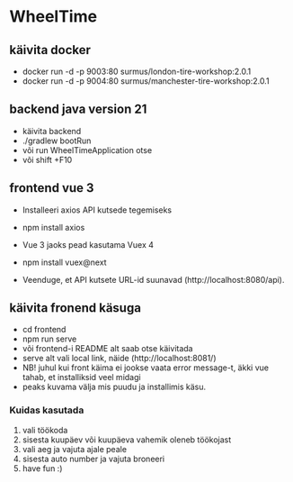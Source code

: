# WheelTime 

## käivita docker
* docker run -d -p 9003:80 surmus/london-tire-workshop:2.0.1
* docker run -d -p 9004:80 surmus/manchester-tire-workshop:2.0.1


##  backend java version 21

* käivita backend
* ./gradlew bootRun
* või run WheelTimeApplication otse
* või shift +F10



## frontend vue 3

* Installeeri axios API kutsede tegemiseks
* npm install axios

* Vue 3 jaoks pead kasutama Vuex 4 
* npm install vuex@next

* Veenduge, et API kutsete URL-id suunavad (http://localhost:8080/api).

## käivita fronend käsuga

* cd frontend
* npm run serve
* või frontend-i README alt saab otse käivitada
* serve alt vali local link, näide (http://localhost:8081/)
* NB! juhul kui front käima ei jookse vaata error message-t, äkki vue tahab, et installiksid veel midagi
* peaks kuvama välja mis puudu ja installimis käsu.


### Kuidas kasutada

1. vali töökoda
2. sisesta kuupäev või kuupäeva vahemik oleneb töökojast
3. vali aeg ja vajuta ajale peale 
4. sisesta auto number ja vajuta broneeri
5. have fun :)